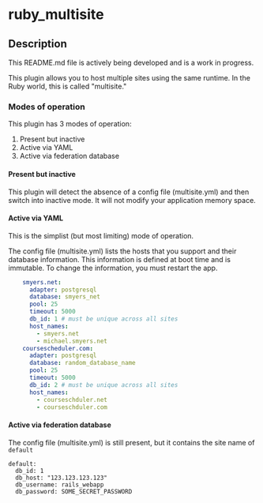 # ruby_multisite

## Description

This README.md file is actively being developed and is a work in progress.

This plugin allows you to host multiple sites using the same runtime. In the Ruby world, this is called "multisite."

### Modes of operation

This plugin has 3 modes of operation:

1. Present but inactive
2. Active via YAML
3. Active via federation database 

#### Present but inactive

This plugin will detect the absence of a config file (multisite.yml) and then switch into inactive mode. It will not modify your application memory space.

#### Active via YAML

This is the simplist (but most limiting) mode of operation.

The config file (multisite.yml) lists the hosts that you support and their database information. This information is 
defined at boot time and is immutable. To change the information, you must restart the app.

```yaml
    smyers.net:
      adapter: postgresql
      database: smyers_net
      pool: 25
      timeout: 5000
      db_id: 1 # must be unique across all sites
      host_names:
        - smyers.net
        - michael.smyers.net
    coursescheduler.com:
      adapter: postgresql
      database: random_database_name
      pool: 25
      timeout: 5000
      db_id: 2 # must be unique across all sites
      host_names:
        - courseschduler.net
        - courseschduler.com
```

#### Active via federation database

The config file (multisite.yml) is still present, but it contains the site name of `default` 

    default:
      db_id: 1
      db_host: "123.123.123.123"
      db_username: rails_webapp
      db_password: SOME_SECRET_PASSWORD


